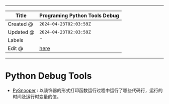 -----

| Title     | Programing Python Tools Debug                        |
| --------- | ---------------------------------------------------- |
| Created @ | `2024-04-23T02:03:59Z`                               |
| Updated @ | `2024-04-23T02:03:59Z`                               |
| Labels    | \`\`                                                 |
| Edit @    | [here](https://github.com/junxnone/xwiki/issues/303) |

-----

# Python Debug Tools

  - [PySnooper](https://github.com/cool-RR/PySnooper) :
    以装饰器的形式打印函数运行过程中运行了哪些代码行，运行的时间及运行时变量的值。
